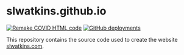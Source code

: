 # slwatkins.github.io

[![Remake COVID HTML code](https://github.com/slwatkins/slwatkins.github.io/actions/workflows/update_plots.yml/badge.svg?branch=main&event=schedule)](https://github.com/slwatkins/slwatkins.github.io/actions/workflows/update_plots.yml) [![GitHub deployments](https://img.shields.io/github/deployments/slwatkins/slwatkins.github.io/github-pages?label=GitHub%20Pages)](https://github.com/slwatkins/slwatkins.github.io/deployments/activity_log?environment=github-pages)

This repository contains the source code used to create the website [slwatkins.com](https://slwatkins.com).
